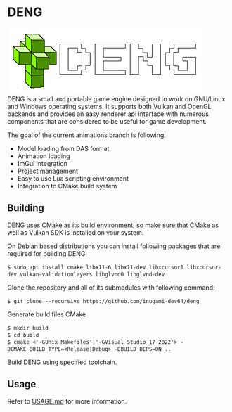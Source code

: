 # DENG

![logo](logo/logo_full.png)  
DENG is a small and portable game engine designed to work on GNU/Linux and Windows operating systems.
It supports both Vulkan and OpenGL backends and provides an easy renderer api interface with numerous 
components that are considered to be useful for game development.  

The goal of the current animations branch is following:  
* Model loading from DAS format  
* Animation loading  
* ImGui integration  
* Project management  
* Easy to use Lua scripting environment  
* Integration to CMake build system  

## Building

DENG uses CMake as its build environment, so make sure that CMake as well as Vulkan SDK is installed on your system.

On Debian based distributions you can install following packages that are required for building DENG  
```
$ sudo apt install cmake libx11-6 libx11-dev libxcursor1 libxcursor-dev vulkan-validationlayers libglvnd0 libglvnd-dev
```

Clone the repository and all of its submodules with following command:  
```
$ git clone --recursive https://github.com/inugami-dev64/deng
```

Generate build files CMake
```
$ mkdir build
$ cd build
$ cmake <'-GUnix Makefiles'|'-GVisual Studio 17 2022'> -DCMAKE_BUILD_TYPE=<Release|Debug> -DBUILD_DEPS=ON ..
```

Build DENG using specified toolchain.

## Usage
Refer to [USAGE.md](USAGE.md) for more information.
